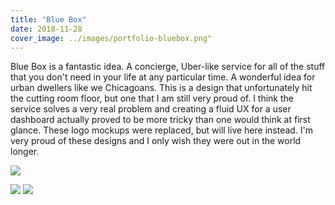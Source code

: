 ```yaml
---
title: "Blue Box"
date: 2018-11-28
cover_image: ../images/portfolio-bluebox.png"
---
```


Blue Box is a fantastic idea. A concierge, Uber-like service for all of the stuff that you don't need in your life at any particular time. A wonderful idea for urban dwellers like we Chicagoans. This is a design that unfortunately hit the cutting room floor, but one that I am still very proud of. I think the service solves a very real problem and creating a fluid UX for a user dashboard actually proved to be more tricky than one would think at first glance. These logo mockups were replaced, but will live here instead. I'm very proud of these designs and I only wish they were out in the world longer.

![](../images/portfolio-bluebox1@2x-1.jpg)

![](../images/portfolio-bluebox-logo@2x.jpg) ![](../images/portfolio-bluebox2@2x.jpg)
